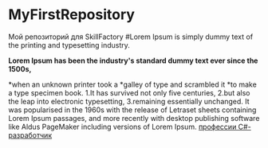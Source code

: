 # MyFirstRepository
Мой репозиторий для SkillFactory
#Lorem Ipsum is simply dummy text of the printing and typesetting industry. 

**Lorem Ipsum has been the industry's standard dummy text ever since the 1500s,**

*when an unknown printer took a
*galley of type and scrambled it
*to make a type specimen book. 
1.It has survived not only five centuries, 
2.but also the leap into electronic typesetting,
3.remaining essentially unchanged.
  It was popularised in the 1960s with the release of Letraset sheets containing Lorem Ipsum passages, and more recently with desktop publishing software like Aldus PageMaker including versions of Lorem Ipsum.
[профессии C#-разработчик](https://skillfactory.ru/csharp)
